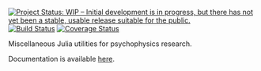 [![Project Status: WIP – Initial development is in progress, but there has not yet been a stable, usable release suitable for the public.](https://www.repostatus.org/badges/latest/wip.svg)](https://www.repostatus.org/#wip)
[![Build Status](https://travis-ci.org/sam81/Psychophysics.jl.svg?branch=master)](https://travis-ci.org/sam81/Psychophysics.jl)
[![Coverage Status](https://coveralls.io/repos/github/sam81/Psychophysics.jl/badge.svg?branch=master)](https://coveralls.io/github/sam81/Psychophysics.jl?branch=master)

Miscellaneous Julia utilities for psychophysics research.

Documentation is available [here](http://samcarcagno.altervista.org/Psychophysics/site/index.html).

